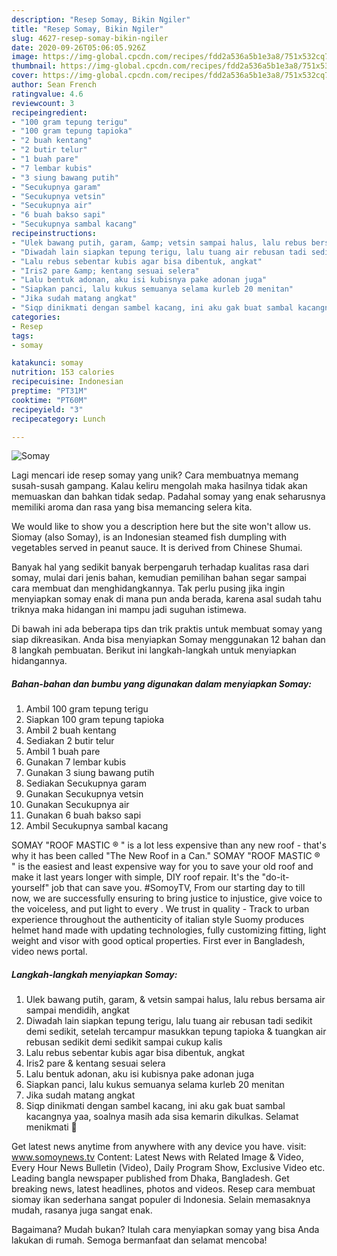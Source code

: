 ```yaml
---
description: "Resep Somay, Bikin Ngiler"
title: "Resep Somay, Bikin Ngiler"
slug: 4627-resep-somay-bikin-ngiler
date: 2020-09-26T05:06:05.926Z
image: https://img-global.cpcdn.com/recipes/fdd2a536a5b1e3a8/751x532cq70/somay-foto-resep-utama.jpg
thumbnail: https://img-global.cpcdn.com/recipes/fdd2a536a5b1e3a8/751x532cq70/somay-foto-resep-utama.jpg
cover: https://img-global.cpcdn.com/recipes/fdd2a536a5b1e3a8/751x532cq70/somay-foto-resep-utama.jpg
author: Sean French
ratingvalue: 4.6
reviewcount: 3
recipeingredient:
- "100 gram tepung terigu"
- "100 gram tepung tapioka"
- "2 buah kentang"
- "2 butir telur"
- "1 buah pare"
- "7 lembar kubis"
- "3 siung bawang putih"
- "Secukupnya garam"
- "Secukupnya vetsin"
- "Secukupnya air"
- "6 buah bakso sapi"
- "Secukupnya sambal kacang"
recipeinstructions:
- "Ulek bawang putih, garam, &amp; vetsin sampai halus, lalu rebus bersama air sampai mendidih, angkat"
- "Diwadah lain siapkan tepung terigu, lalu tuang air rebusan tadi sedikit demi sedikit, setelah tercampur masukkan tepung tapioka &amp; tuangkan air rebusan sedikit demi sedikit sampai cukup kalis"
- "Lalu rebus sebentar kubis agar bisa dibentuk, angkat"
- "Iris2 pare &amp; kentang sesuai selera"
- "Lalu bentuk adonan, aku isi kubisnya pake adonan juga"
- "Siapkan panci, lalu kukus semuanya selama kurleb 20 menitan"
- "Jika sudah matang angkat"
- "Siqp dinikmati dengan sambel kacang, ini aku gak buat sambal kacangnya yaa, soalnya masih ada sisa kemarin dikulkas. Selamat menikmati 🤤"
categories:
- Resep
tags:
- somay

katakunci: somay 
nutrition: 153 calories
recipecuisine: Indonesian
preptime: "PT31M"
cooktime: "PT60M"
recipeyield: "3"
recipecategory: Lunch

---
```



![Somay](https://img-global.cpcdn.com/recipes/fdd2a536a5b1e3a8/751x532cq70/somay-foto-resep-utama.jpg)

Lagi mencari ide resep somay yang unik? Cara membuatnya memang susah-susah gampang. Kalau keliru mengolah maka hasilnya tidak akan memuaskan dan bahkan tidak sedap. Padahal somay yang enak seharusnya memiliki aroma dan rasa yang bisa memancing selera kita.

We would like to show you a description here but the site won&#39;t allow us. Siomay (also Somay), is an Indonesian steamed fish dumpling with vegetables served in peanut sauce. It is derived from Chinese Shumai.

Banyak hal yang sedikit banyak berpengaruh terhadap kualitas rasa dari somay, mulai dari jenis bahan, kemudian pemilihan bahan segar sampai cara membuat dan menghidangkannya. Tak perlu pusing jika ingin menyiapkan somay enak di mana pun anda berada, karena asal sudah tahu triknya maka hidangan ini mampu jadi suguhan istimewa.


Di bawah ini ada beberapa tips dan trik praktis untuk membuat somay yang siap dikreasikan. Anda bisa menyiapkan Somay menggunakan 12 bahan dan 8 langkah pembuatan. Berikut ini langkah-langkah untuk menyiapkan hidangannya.

<!--inarticleads1-->

##### Bahan-bahan dan bumbu yang digunakan dalam menyiapkan Somay:

1. Ambil 100 gram tepung terigu
1. Siapkan 100 gram tepung tapioka
1. Ambil 2 buah kentang
1. Sediakan 2 butir telur
1. Ambil 1 buah pare
1. Gunakan 7 lembar kubis
1. Gunakan 3 siung bawang putih
1. Sediakan Secukupnya garam
1. Gunakan Secukupnya vetsin
1. Gunakan Secukupnya air
1. Gunakan 6 buah bakso sapi
1. Ambil Secukupnya sambal kacang


SOMAY &#34;ROOF MASTIC ® &#34; is a lot less expensive than any new roof - that&#39;s why it has been called &#34;The New Roof in a Can.&#34; SOMAY &#34;ROOF MASTIC ® &#34; is the easiest and least expensive way for you to save your old roof and make it last years longer with simple, DIY roof repair. It&#39;s the &#34;do-it-yourself&#34; job that can save you. #SomoyTV, From our starting day to till now, we are successfully ensuring to bring justice to injustice, give voice to the voiceless, and put light to every . We trust in quality - Track to urban experience throughout the authenticity of italian style Suomy produces helmet hand made with updating technologies, fully customizing fitting, light weight and visor with good optical properties. First ever in Bangladesh, video news portal. 

<!--inarticleads2-->

##### Langkah-langkah menyiapkan Somay:

1. Ulek bawang putih, garam, &amp; vetsin sampai halus, lalu rebus bersama air sampai mendidih, angkat
1. Diwadah lain siapkan tepung terigu, lalu tuang air rebusan tadi sedikit demi sedikit, setelah tercampur masukkan tepung tapioka &amp; tuangkan air rebusan sedikit demi sedikit sampai cukup kalis
1. Lalu rebus sebentar kubis agar bisa dibentuk, angkat
1. Iris2 pare &amp; kentang sesuai selera
1. Lalu bentuk adonan, aku isi kubisnya pake adonan juga
1. Siapkan panci, lalu kukus semuanya selama kurleb 20 menitan
1. Jika sudah matang angkat
1. Siqp dinikmati dengan sambel kacang, ini aku gak buat sambal kacangnya yaa, soalnya masih ada sisa kemarin dikulkas. Selamat menikmati 🤤


Get latest news anytime from anywhere with any device you have. visit: www.somoynews.tv Content: Latest News with Related Image &amp; Video, Every Hour News Bulletin (Video), Daily Program Show, Exclusive Video etc. Leading bangla newspaper published from Dhaka, Bangladesh. Get breaking news, latest headlines, photos and videos. Resep cara membuat siomay ikan sederhana sangat populer di Indonesia. Selain memasaknya mudah, rasanya juga sangat enak. 

Bagaimana? Mudah bukan? Itulah cara menyiapkan somay yang bisa Anda lakukan di rumah. Semoga bermanfaat dan selamat mencoba!
